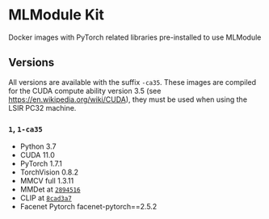 # MLModule Kit

Docker images with PyTorch related libraries pre-installed to use MLModule

## Versions

All versions are available with the suffix `-ca35`. 
These images are compiled for the CUDA compute ability version 3.5 (see https://en.wikipedia.org/wiki/CUDA), 
they must be used when using the LSIR PC32 machine.

### `1`, `1-ca35`

* Python 3.7
* CUDA 11.0
* PyTorch 1.7.1
* TorchVision 0.8.2
* MMCV full 1.3.11
* MMDet at [`2894516`](https://github.com/open-mmlab/mmdetection.git@2894516bacf9ff82c3bc6d6970019d0890a993aa)
* CLIP at [`8cad3a7`](https://github.com/openai/CLIP.git@8cad3a736a833bc4c9b4dd34ef12b52ec0e68856)
* Facenet Pytorch facenet-pytorch==2.5.2
